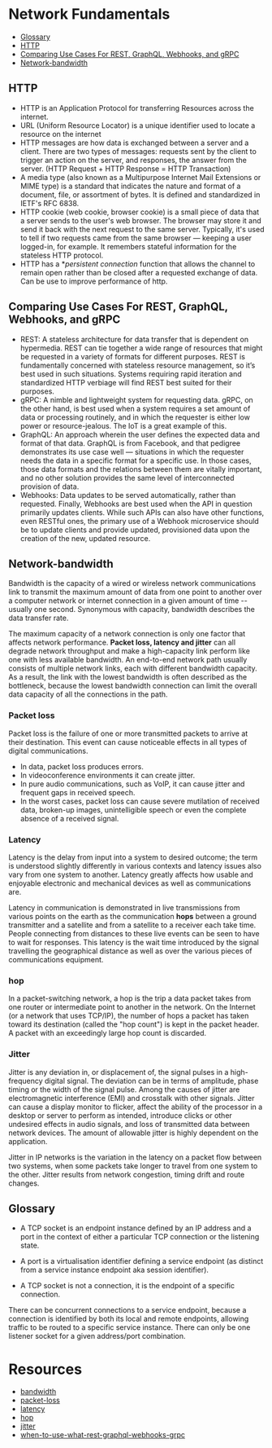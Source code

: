 # Network Fundamentals
* [Glossary](#glossary)
* [HTTP](#http)
* [Comparing Use Cases For REST, GraphQL, Webhooks, and gRPC](#comparing-use-cases-for-rest-graphql-webhooks-and-grpc)
* [Network-bandwidth](#network-bandwidth)

## HTTP
* HTTP is an Application Protocol for transferring Resources across the internet.
* URL (Uniform Resource Locator) is a unique identifier used to locate a resource on the internet
* HTTP messages are how data is exchanged between a server and a client. There are two types of messages: requests sent by the client to trigger an action on the server, and responses, the answer from the server. (HTTP Request + HTTP Response = HTTP Transaction)
* A media type (also known as a Multipurpose Internet Mail Extensions or MIME type) is a standard that indicates the nature and format of a document, file, or assortment of bytes. It is defined and standardized in IETF's RFC 6838.
* HTTP cookie (web cookie, browser cookie) is a small piece of data that a server sends to the user's web browser. The browser may store it and send it back with the next request to the same server. Typically, it's used to tell if two requests came from the same browser — keeping a user logged-in, for example. It remembers stateful information for the stateless HTTP protocol.
* HTTP has a **persistent connection* function that allows the channel to remain open rather than be closed after a requested exchange of data. Can be use to improve performance of http.


## Comparing Use Cases For REST, GraphQL, Webhooks, and gRPC

* REST: A stateless architecture for data transfer that is dependent on hypermedia. REST can tie together a wide range of resources that might be requested in a variety of formats for different purposes. REST is fundamentally concerned with stateless resource management, so it’s best used in such situations. Systems requiring rapid iteration and standardized HTTP verbiage will find REST best suited for their purposes.
* gRPC: A nimble and lightweight system for requesting data. gRPC, on the other hand, is best used when a system requires a set amount of data or processing routinely, and in which the requester is either low power or resource-jealous. The IoT is a great example of this.
* GraphQL: An approach wherein the user defines the expected data and format of that data. GraphQL is from Facebook, and that pedigree demonstrates its use case well — situations in which the requester needs the data in a specific format for a specific use. In those cases, those data formats and the relations between them are vitally important, and no other solution provides the same level of interconnected provision of data.
* Webhooks: Data updates to be served automatically, rather than requested. Finally, Webhooks are best used when the API in question primarily updates clients. While such APIs can also have other functions, even RESTful ones, the primary use of a Webhook microservice should be to update clients and provide updated, provisioned data upon the creation of the new, updated resource.

## Network-bandwidth
Bandwidth is the capacity of a wired or wireless network communications link to transmit the maximum amount of data from one point to another over a computer network or internet connection in a given amount of time -- usually one second. Synonymous with capacity, bandwidth describes the data transfer rate.

The maximum capacity of a network connection is only one factor that affects network performance. **Packet loss, latency and jitter** can all degrade network throughput and make a high-capacity link perform like one with less available bandwidth. An end-to-end network path usually consists of multiple network links, each with different bandwidth capacity. As a result, the link with the lowest bandwidth is often described as the bottleneck, because the lowest bandwidth connection can limit the overall data capacity of all the connections in the path.

### Packet loss
Packet loss is the failure of one or more transmitted packets to arrive at their destination. This event can cause noticeable effects in all types of digital communications.
* In data, packet loss produces errors.
* In videoconference environments it can create jitter.
* In pure audio communications, such as VoIP, it can cause jitter and frequent gaps in received speech.
* In the worst cases, packet loss can cause severe mutilation of received data, broken-up images, unintelligible speech or even the complete absence of a received signal.

### Latency
Latency is the delay from input into a system to desired outcome; the term is understood slightly differently in various contexts and latency issues also vary from one system to another. Latency greatly affects how usable and enjoyable electronic and mechanical devices as well as communications are.    

Latency in communication is demonstrated in live transmissions from various points on the earth as the communication **hops** between a ground transmitter and a satellite and from a satellite to a receiver each take time. People connecting from distances to these live events can be seen to have to wait for responses. This latency is the wait time introduced by the signal travelling the geographical distance as well as over the various pieces of communications equipment.

### hop
In a packet-switching network, a hop is the trip a data packet takes from one router or intermediate point to another in the network. On the Internet (or a network that uses TCP/IP), the number of hops a packet has taken toward its destination (called the "hop count") is kept in the packet header. A packet with an exceedingly large hop count is discarded.

### Jitter
Jitter is any deviation in, or displacement of, the signal pulses in a high-frequency digital signal. The deviation can be in terms of amplitude, phase timing or the width of the signal pulse. Among the causes of jitter are electromagnetic interference (EMI) and crosstalk with other signals. Jitter can cause a display monitor to flicker, affect the ability of the processor in a desktop or server to perform as intended, introduce clicks or other undesired effects in audio signals, and loss of transmitted data between network devices. The amount of allowable jitter is highly dependent on the application.


Jitter in IP networks is the variation in the latency on a packet flow between two systems, when some packets take longer to travel from one system to the other. Jitter results from network congestion, timing drift and route changes.

## Glossary
* A TCP socket is an endpoint instance defined by an IP address and a port in the context of either a particular TCP connection or the listening state.

* A port is a virtualisation identifier defining a service endpoint (as distinct from a service instance endpoint aka session identifier).

* A TCP socket is not a connection, it is the endpoint of a specific connection.

There can be concurrent connections to a service endpoint, because a connection is identified by both its local and remote endpoints, allowing traffic to be routed to a specific service instance.
There can only be one listener socket for a given address/port combination.

# Resources
* [bandwidth](https://searchnetworking.techtarget.com/definition/bandwidth)
* [packet-loss](https://searchnetworking.techtarget.com/definition/packet-loss)
* [latency](https://whatis.techtarget.com/definition/latency)
* [hop](https://whatis.techtarget.com/definition/hop)
* [jitter](https://searchunifiedcommunications.techtarget.com/definition/jitter)
* [when-to-use-what-rest-graphql-webhooks-grpc](https://nordicapis.com/when-to-use-what-rest-graphql-webhooks-grpc/)
